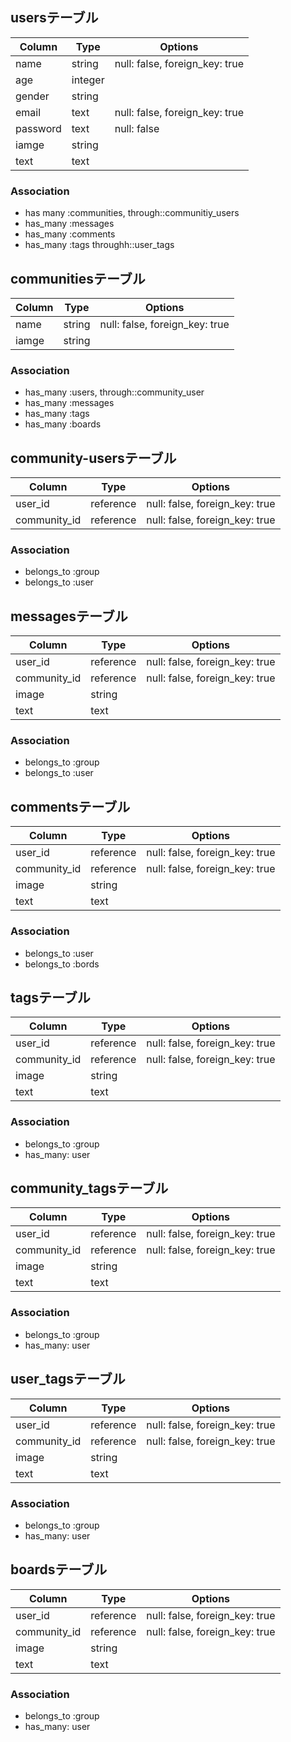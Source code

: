 ## usersテーブル
|Column|Type|Options|
|------|----|-------|
|name|string|null: false, foreign_key: true|
|age|integer||
|gender|string||
|email|text|null: false, foreign_key: true|
|password|text|null: false|
|iamge|string||
|text|text||
### Association
- has many :communities, through::communitiy_users
- has_many :messages
- has_many :comments
- has_many :tags throughh::user_tags


## communitiesテーブル
|Column|Type|Options|
|------|----|-------|
|name|string|null: false, foreign_key: true|
|iamge|string||
### Association
- has_many :users, through::community_user
- has_many :messages
- has_many :tags
- has_many :boards

## community-usersテーブル
|Column|Type|Options|
|------|----|-------|
|user_id|reference|null: false, foreign_key: true|
|community_id|reference|null: false, foreign_key: true|
### Association
- belongs_to :group
- belongs_to :user

## messagesテーブル
|Column|Type|Options|
|------|----|-------|
|user_id|reference|null: false, foreign_key: true|
|community_id|reference|null: false, foreign_key: true|
|image|string||
|text|text||
### Association
- belongs_to :group
- belongs_to :user


## commentsテーブル
|Column|Type|Options|
|------|----|-------|
|user_id|reference|null: false, foreign_key: true|
|community_id|reference|null: false, foreign_key: true|
|image|string||
|text|text||
### Association
- belongs_to :user
- belongs_to :bords


## tagsテーブル
|Column|Type|Options|
|------|----|-------|
|user_id|reference|null: false, foreign_key: true|
|community_id|reference|null: false, foreign_key: true|
|image|string||
|text|text||
### Association
- belongs_to :group
- has_many: user


## community_tagsテーブル
|Column|Type|Options|
|------|----|-------|
|user_id|reference|null: false, foreign_key: true|
|community_id|reference|null: false, foreign_key: true|
|image|string||
|text|text||
### Association
- belongs_to :group
- has_many: user

## user_tagsテーブル
|Column|Type|Options|
|------|----|-------|
|user_id|reference|null: false, foreign_key: true|
|community_id|reference|null: false, foreign_key: true|
|image|string||
|text|text||
### Association
- belongs_to :group
- has_many: user

## boardsテーブル
|Column|Type|Options|
|------|----|-------|
|user_id|reference|null: false, foreign_key: true|
|community_id|reference|null: false, foreign_key: true|
|image|string||
|text|text||

### Association
- belongs_to :group
- has_many: user